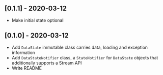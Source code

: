 ## [0.1.1] - 2020-03-12

 * Make initial state optional

## [0.1.0] - 2020-03-12

 * Add `DataState` immutable class carries data, loading and exception information
 * Add `DataStateNotifier` class, a `StateNotifier` for `DataState` objects that additionally supports a  Stream API
 * Write README